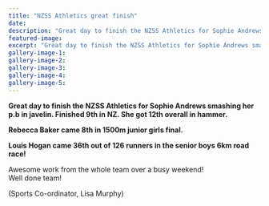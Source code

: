 ```yaml
---
title: "NZSS Athletics great finish"
date: 
description: "Great day to finish the NZSS Athletics for Sophie Andrews smashing her p.b in javelin. Finished 9th in NZ. She got 12th overall in hammer. Rebecca Baker came 8th in 1500m junior girls final..."
featured-image: 
excerpt: "Great day to finish the NZSS Athletics for Sophie Andrews smashing her p.b in javelin. Finished 9th in NZ. She got 12th overall in hammer. Rebecca Baker came 8th in 1500m junior girls final."
gallery-image-1: 
gallery-image-2: 
gallery-image-3: 
gallery-image-4: 
gallery-image-5: 
---
```


<p><strong>Great day to finish the NZSS Athletics for Sophie Andrews smashing her p.b in javelin. Finished 9th in NZ. She got 12th overall in hammer. </strong></p>
<p><strong>Rebecca Baker came 8th in 1500m junior girls final.&nbsp;</strong></p>
<p><strong>Louis Hogan came 36th out of 126 runners in the senior boys 6km road race!&nbsp;</strong></p>
<p><span>Awesome work from the whole team over a busy weekend! <br />Well done team!</span></p>
<p><span>(Sports Co-ordinator, Lisa Murphy)</span></p>

